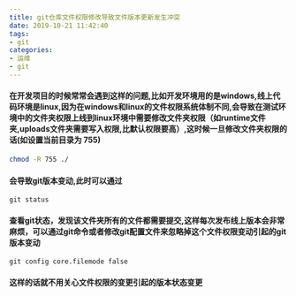 ```yaml
---
title: git仓库文件权限修改导致文件版本更新发生冲突
date: 2019-10-21 11:42:40   
tags:
- git
categories:
- 运维
- git
---
```


#### 在开发项目的时候常常会遇到这样的问题,比如开发环境用的是windows,线上代码环境是linux,因为在windows和linux的文件权限系统体制不同,会导致在测试环境中的文件夹权限上线到linux环境中需要修改文件夹权限（如runtime文件夹,uploads文件夹需要写入权限,比默认权限要高）,这时候一旦修改文件夹权限的话(如设置当前目录为 755)
```bash
chmod -R 755 ./
```
#### 会导致git版本变动,此时可以通过
```git
git status
```
#### 查看git状态，发现该文件夹所有的文件都需要提交,这样每次发布线上版本会非常麻烦，可以通过git命令或者修改git配置文件来忽略掉这个文件权限变动引起的git版本变动
```git
git config core.filemode false
```
#### 这样的话就不用关心文件权限的变更引起的版本状态变更




